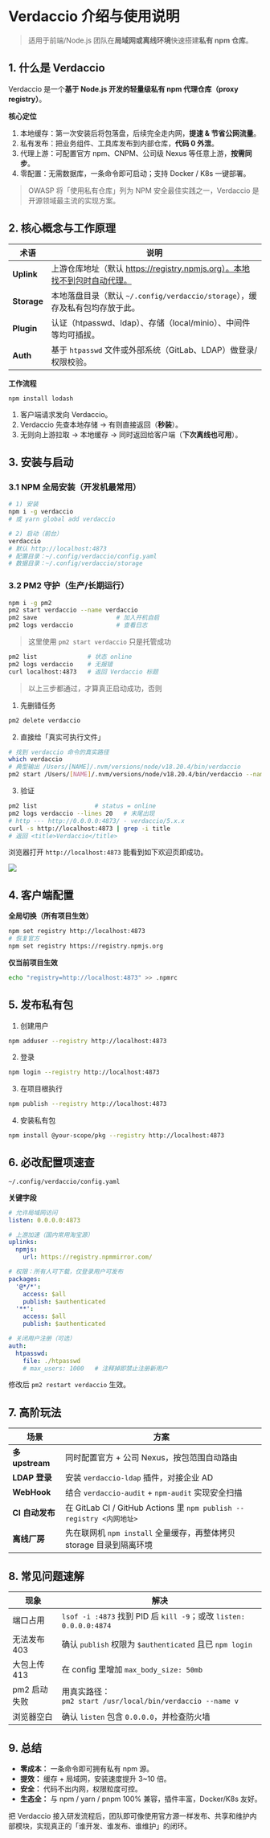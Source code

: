 # Verdaccio 介绍与使用说明

> 适用于前端/Node.js 团队在**局域网或离线环境**快速搭建**私有 npm 仓库**。

## 1. 什么是 Verdaccio

Verdaccio 是一个**基于 Node.js 开发的轻量级私有 npm 代理仓库（proxy registry）**。

**核心定位**

1. 本地缓存：第一次安装后将包落盘，后续完全走内网，**提速 & 节省公网流量**。
2. 私有发布：把业务组件、工具库发布到内部仓库，**代码 0 外泄**。
3. 代理上游：可配置官方 npm、CNPM、公司级 Nexus 等任意上游，**按需同步**。
4. 零配置：无需数据库，一条命令即可启动；支持 Docker / K8s 一键部署。

> OWASP 将「使用私有仓库」列为 NPM 安全最佳实践之一，Verdaccio 是开源领域最主流的实现方案。

## 2. 核心概念与工作原理

| 术语        | 说明                                                                         |
| ----------- | ---------------------------------------------------------------------------- |
| **Uplink**  | 上游仓库地址（默认 https://registry.npmjs.org）。本地找不到包时自动代理。    |
| **Storage** | 本地落盘目录（默认 `~/.config/verdaccio/storage`），缓存及私有包均存放于此。 |
| **Plugin**  | 认证（htpasswd、ldap）、存储（local/minio）、中间件等均可插拔。              |
| **Auth**    | 基于 `htpasswd` 文件或外部系统（GitLab、LDAP）做登录/权限校验。              |

**工作流程**

`npm install lodash`

1. 客户端请求发向 Verdaccio。
2. Verdaccio 先查本地存储 → 有则直接返回（**秒装**）。
3. 无则向上游拉取 → 本地缓存 → 同时返回给客户端（**下次离线也可用**）。

## 3. 安装与启动

### 3.1 NPM 全局安装（开发机最常用）

```bash
# 1) 安装
npm i -g verdaccio
# 或 yarn global add verdaccio

# 2) 启动（前台）
verdaccio
# 默认 http://localhost:4873
# 配置目录：~/.config/verdaccio/config.yaml
# 数据目录：~/.config/verdaccio/storage
```

### 3.2 PM2 守护（生产/长期运行）

```bash
npm i -g pm2
pm2 start verdaccio --name verdaccio
pm2 save                      # 加入开机自启
pm2 logs verdaccio            # 查看日志
```

> 这里使用 `pm2 start verdaccio` 只是托管成功

```bash
pm2 list              # 状态 online  
pm2 logs verdaccio    # 无报错  
curl localhost:4873   # 返回 Verdaccio 标题  
```

> 以上三步都通过，才算真正启动成功，否则

1. 先删错任务

```bash
pm2 delete verdaccio
```

2. 直接给「真实可执行文件」

```bash
# 找到 verdaccio 命令的真实路径
which verdaccio
# 典型输出 /Users/[NAME]/.nvm/versions/node/v18.20.4/bin/verdaccio
pm2 start /Users/[NAME]/.nvm/versions/node/v18.20.4/bin/verdaccio --name verdaccio
```

3. 验证

```bash
pm2 list                # status = online
pm2 logs verdaccio --lines 20   # 末尾出现
# http --- http://0.0.0.0:4873/ - verdaccio/5.x.x
curl -s http://localhost:4873 | grep -i title
# 返回 <title>Verdaccio</title>
```

浏览器打开 `http://localhost:4873` 能看到如下欢迎页即成功。

![](./assets/verdaccio.png)


## 4. 客户端配置

**全局切换（所有项目生效）**

```bash
npm set registry http://localhost:4873
# 恢复官方
npm set registry https://registry.npmjs.org
```

**仅当前项目生效**

```bash
echo "registry=http://localhost:4873" >> .npmrc
```

## 5. 发布私有包

1. 创建用户

```bash
npm adduser --registry http://localhost:4873
```

2. 登录

```bash
npm login --registry http://localhost:4873
```

3. 在项目根执行

```bash
npm publish --registry http://localhost:4873
```

4. 安装私有包

```bash
npm install @your-scope/pkg --registry http://localhost:4873
```


## 6. 必改配置项速查

`~/.config/verdaccio/config.yaml` 

**关键字段**

```yaml
# 允许局域网访问
listen: 0.0.0.0:4873

# 上游加速（国内常用淘宝源）
uplinks:
  npmjs:
    url: https://registry.npmmirror.com/

# 权限：所有人可下载，仅登录用户可发布
packages:
  '@*/*':
    access: $all
    publish: $authenticated
  '**':
    access: $all
    publish: $authenticated

# 关闭用户注册（可选）
auth:
  htpasswd:
    file: ./htpasswd
    # max_users: 1000   # 注释掉即禁止注册新用户
```

修改后 `pm2 restart verdaccio` 生效。

## 7. 高阶玩法

| 场景             | 方案                                                             |
| -------------- | -------------------------------------------------------------- |
| **多 upstream** | 同时配置官方 + 公司 Nexus，按包范围自动路由                                     |
| **LDAP 登录**    | 安装 `verdaccio-ldap` 插件，对接企业 AD                                 |
| **WebHook**    | 结合 `verdaccio-audit` + `npm-audit` 实现安全扫描                      |
| **CI 自动发布**    | 在 GitLab CI / GitHub Actions 里 `npm publish --registry <内网地址>` |
| **离线厂房**       | 先在联网机 `npm install` 全量缓存，再整体拷贝 storage 目录到隔离环境                 |

## 8. 常见问题速解

| 现象       | 解决                                                           |
| -------- | ------------------------------------------------------------ |
| 端口占用     | `lsof -i :4873` 找到 PID 后 `kill -9`；或改 `listen: 0.0.0.0:4874` |
| 无法发布 403 | 确认 `publish` 权限为 `$authenticated` 且已 `npm login`             |
| 大包上传 413 | 在 config 里增加 `max_body_size: 50mb`                           |
| pm2 启动失败 | 用真实路径：<br>`pm2 start /usr/local/bin/verdaccio --name v`      |
| 浏览器空白    | 确认 `listen` 包含 `0.0.0.0`，并检查防火墙                              |

## 9. 总结
- **零成本：** 一条命令即可拥有私有 npm 源。
- **提效：** 缓存 + 局域网，安装速度提升 3~10 倍。
- **安全：** 代码不出内网，权限粒度可控。
- **生态全：** 与 npm / yarn / pnpm 100% 兼容，插件丰富，Docker/K8s 友好。

把 Verdaccio 接入研发流程后，团队即可像使用官方源一样发布、共享和维护内部模块，实现真正的「谁开发、谁发布、谁维护」的闭环。